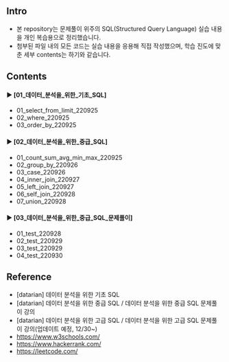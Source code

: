 ####
## Intro
- 본 repository는 문제풀이 위주의 SQL(Structured Query Language) 실습 내용을 개인 복습용으로 정리했습니다.
- 첨부된 파일 내의 모든 코드는 실습 내용을 응용해 직접 작성했으며, 학습 진도에 맞춘 세부 contents는 하기와 같습니다.
####
## Contents
#### ► [01_데이터_분석을_위한_기초_SQL]
- 01_select_from_limit_220925
- 02_where_220925
- 03_order_by_220925
####
#### ► [02_데이터_분석을_위한_중급_SQL]
- 01_count_sum_avg_min_max_220925
- 02_group_by_220926
- 03_case_220926
- 04_inner_join_220927
- 05_left_join_220927
- 06_self_join_220928
- 07_union_220928
####
#### ► [03_데이터_분석을_위한_중급_SQL_문제풀이]
- 01_test_220928
- 02_test_220929
- 03_test_220929
- 04_test_220930
####
## Reference
- [datarian] 데이터 분석을 위한 기초 SQL
- [datarian] 데이터 분석을 위한 중급 SQL / 데이터 분석을 위한 중급 SQL 문제풀이 강의
- [datarian] 데이터 분석을 위한 고급 SQL / 데이터 분석을 위한 고급 SQL 문제풀이 강의(업데이트 예정, 12/30~)
- https://www.w3schools.com/
- https://www.hackerrank.com/
- https://leetcode.com/
####
